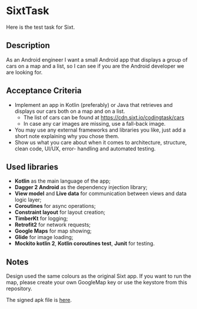 SixtTask
=============================
Here is the test task for Sixt. 

## Description
As an Android engineer I want a small Android app that displays a group of cars on a map and a list, so I can see if you are the Android developer we are looking for.
## Acceptance Criteria
- Implement an app in Kotlin (preferably) or Java that retrieves and displays our cars both on a map and on a list.
  - The list of cars can be found at https://cdn.sixt.io/codingtask/cars
   - In case any car images are missing, use a fall-back image.
- You may use any external frameworks and libraries you like, just add a short note explaining why you chose them.
- Show us what you care about when it comes to architecture, structure, clean code, UI/UX, error- handling and automated testing.

## Used libraries
- **Kotlin** as the main language of the app;
- **Dagger 2 Android** as the dependency injection library;
- **View model** and **Live data** for communication between views and data logic layer;
- **Coroutines** for async operations;
- **Constraint layout** for layout creation;
- **TimberKt** for logging;
- **Retrofit2** for network requests;
- **Google Maps** for map showing;
- **Glide** for image loading;
- **Mockito kotlin 2**, **Kotlin coroutines test**, **Junit** for testing.

## Notes
Design used the same colours as the original Sixt app.
If you want to run the map, please create your own GoogleMap key or use the keystore from this repository.

The signed apk file is [here](https://drive.google.com/file/d/1D3alrknUY8-D7gMMg0r-4MMVSQ4RHgS-/view).

